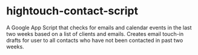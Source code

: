 # hightouch-contact-script
A Google App Script that checks for emails and calendar events in the last two weeks based on a list of clients and emails. Creates email touch-in drafts for user to all contacts who have not been contacted in past two weeks.
